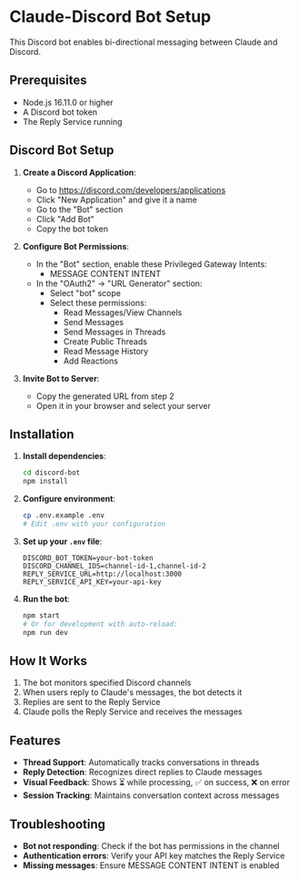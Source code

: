 # Claude-Discord Bot Setup

This Discord bot enables bi-directional messaging between Claude and Discord.

## Prerequisites

- Node.js 16.11.0 or higher
- A Discord bot token
- The Reply Service running

## Discord Bot Setup

1. **Create a Discord Application**:
   - Go to https://discord.com/developers/applications
   - Click "New Application" and give it a name
   - Go to the "Bot" section
   - Click "Add Bot"
   - Copy the bot token

2. **Configure Bot Permissions**:
   - In the "Bot" section, enable these Privileged Gateway Intents:
     - MESSAGE CONTENT INTENT
   - In the "OAuth2" → "URL Generator" section:
     - Select "bot" scope
     - Select these permissions:
       - Read Messages/View Channels
       - Send Messages
       - Send Messages in Threads
       - Create Public Threads
       - Read Message History
       - Add Reactions

3. **Invite Bot to Server**:
   - Copy the generated URL from step 2
   - Open it in your browser and select your server

## Installation

1. **Install dependencies**:
   ```bash
   cd discord-bot
   npm install
   ```

2. **Configure environment**:
   ```bash
   cp .env.example .env
   # Edit .env with your configuration
   ```

3. **Set up your `.env` file**:
   ```
   DISCORD_BOT_TOKEN=your-bot-token
   DISCORD_CHANNEL_IDS=channel-id-1,channel-id-2
   REPLY_SERVICE_URL=http://localhost:3000
   REPLY_SERVICE_API_KEY=your-api-key
   ```

4. **Run the bot**:
   ```bash
   npm start
   # Or for development with auto-reload:
   npm run dev
   ```

## How It Works

1. The bot monitors specified Discord channels
2. When users reply to Claude's messages, the bot detects it
3. Replies are sent to the Reply Service
4. Claude polls the Reply Service and receives the messages

## Features

- **Thread Support**: Automatically tracks conversations in threads
- **Reply Detection**: Recognizes direct replies to Claude messages
- **Visual Feedback**: Shows ⏳ while processing, ✅ on success, ❌ on error
- **Session Tracking**: Maintains conversation context across messages

## Troubleshooting

- **Bot not responding**: Check if the bot has permissions in the channel
- **Authentication errors**: Verify your API key matches the Reply Service
- **Missing messages**: Ensure MESSAGE CONTENT INTENT is enabled